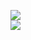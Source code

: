 [![](https://img.shields.io/badge/Made%20With-Github%20Spray-lightgrey.svg?style=for-the-badge&logo=github)](https://github.com/Annihil/github-spray#401)  
[![](https://i.imgur.com/2DrTn0Z.gif)](https://github.com/Annihil/github-spray)